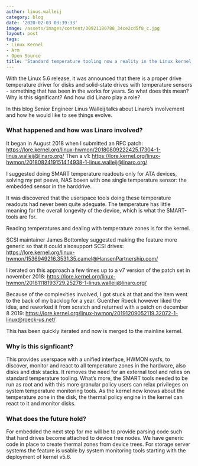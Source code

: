 ```yaml
---
author: linus.walleij
category: blog
date: '2020-02-03 03:39:33'
image: /assets/images/content/30921180788_34ce2cd5f8_c.jpg
layout: post
tags:
- Linux Kernel
- Arm
- Open Source
title: 'Standard temperature tooling now a reality in the Linux kernel '
---
```


With the Linux 5.6 release, it was announced that there is a proper drive temperature driver for disks and solid-state drives with temperature sensors - something that has been in the works for years. So what does this mean? Why is this significant? And how did Linaro play a role?

In this blog Senior Engineer Linus Walleij talks about Linaro’s involvement and how he would like to see things evolve.

### What happened and how was Linaro involved?

It began in August 2018 when I submitted an RFC patch: https://lore.kernel.org/linux-hwmon/20180809222425.17304-1-linus.walleij@linaro.org/
Then a v1: https://lore.kernel.org/linux-hwmon/20180824191514.14938-1-linus.walleij@linaro.org/

I suggested doing SMART temperature readouts only for ATA devices, solving my pet peeve, NAS boxen with one single temperature sensor: the embedded sensor in the harddrive.

It was discovered that the userspace tools doing these temperature readouts had never been quite adequate. The temperature has little meaning for the overall longevity of the device, which is what the SMART-tools are for.

Reading temperatures and dealing with temperature zones is for the kernel.

SCSI maintainer James Bottomley suggested making the feature more generic so that it could alsosupport SCSI drives: https://lore.kernel.org/linux-hwmon/1536949216.3531.35.camel@HansenPartnership.com/

I iterated on this approach a few times up to a v7 version of the patch set in november 2018:
https://lore.kernel.org/linux-hwmon/20181118193729.25278-1-linus.walleij@linaro.org/

Because of the complexities involved, I got stuck at that and the item went to the back of my backlog for a year. Guenther Roeck however liked the idea, and reworked it from scratch and returned
with a patch on december 8 2019: https://lore.kernel.org/linux-hwmon/20191209052119.32072-1-linux@roeck-us.net/

This has been quickly iterated and now is merged to the mainline kernel.

### Why is this signficant?

This provides userspace with a unified interface, HWMON sysfs, to discover, monitor and react to all temperature zones in the hardware, also disks and disk stacks. It removes the need for an external tool and relies on standard temperature tooling. What’s more, the SMART tools needed to be run as root and with this more granular policy users can relax privileges on system temperature monitoring tools. As the kernel now knows about the temperature zone in the disk, the thermal policy engine in the kernel can react to it and monitor disks.

### What does the future hold?

For embedded the next step for me will be to provide parsing code such that hard drives become attached to device tree nodes. We have generic code in place to create thermal zones from device trees. For storage server systems the feature is usable by system monitoring tools starting with the deployment of kernel v5.6.